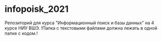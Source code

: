 # infopoisk_2021
Репозиторий для курса "Информационный поиск и базы данных" на 4 курсе НИУ ВШЭ. !Папка с текстовыми файлами должна лежать в одной папке с кодом.!

